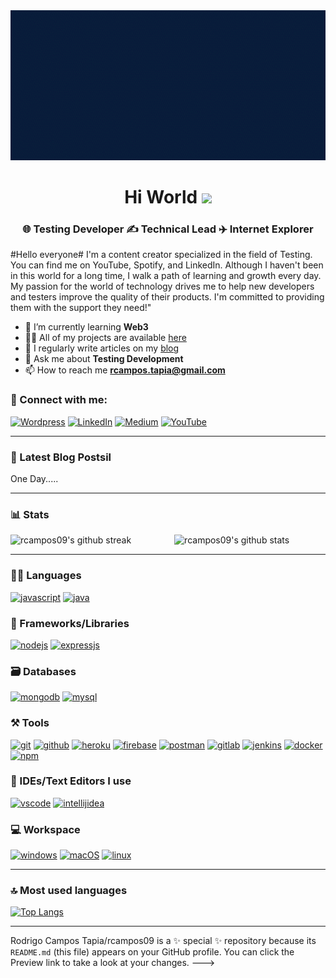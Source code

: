 
<img src="https://github.com/rcampos09/rcampos09/blob/master/src/video/Rodrigo_Campos_Tapia.gif?raw=true" width="1012" height="240">

<h1 align="center">Hi World <img src="https://raw.githubusercontent.com/MartinHeinz/MartinHeinz/master/wave.gif" width="30"></h1>
<h3 align="center">🌐 Testing Developer ✍️ Technical Lead ✈️ Internet Explorer</h3>



#Hello everyone# I'm a content creator specialized in the field of Testing. You can find me on YouTube, Spotify, and LinkedIn. Although I haven't been in this world for a long time, I walk a path of learning and growth every day. My passion for the world of technology drives me to help new developers and testers improve the quality of their products. I'm committed to providing them with the support they need!"

- 🌱 I’m currently learning **Web3**
- 👨‍💻 All of my projects are available [here](https://github.com/rcampos09)
- 📝 I regularly write articles on my [blog](https://medium.com/@rcampos.tapia)
- 💬 Ask me about **Testing Development**
- 📫 How to reach me **rcampos.tapia@gmail.com**

### 🤝 Connect with me:

[![Wordpress](https://img.shields.io/badge/Wordpress-0077B5?style=for-the-badge&logo=Wordpress&logoColor=white)](https://automationtestingchile.wordpress.com/)
[![LinkedIn](https://img.shields.io/badge/LinkedIn-0077B5?style=for-the-badge&logo=linkedin&logoColor=white)](https://www.linkedin.com/in/rcampostapia)
[![Medium](https://img.shields.io/badge/Medium-12100E?style=for-the-badge&logo=medium&logoColor=white)](https://medium.com/@rcampos.tapia)
[![YouTube](https://img.shields.io/badge/YouTube-FF0000?style=for-the-badge&logo=youtube&logoColor=white)](https://www.youtube.com/@dontester)

---

### 📜 Latest Blog Postsil

<!-- BLOG-POST-LIST:START -->
One Day.....
<!-- BLOG-POST-LIST:END -->
---

### 📊 Stats

<img src="https://github-readme-stats.vercel.app/api?username=rcampos09&include_all_commits=true&show_icons=true&theme=github_dark&hide_border=true" alt="rcampos09's github stats" width="48%" align="right" >
<img src="https://github-readme-streak-stats.herokuapp.com/?user=rcampos09&theme=tokyonight&hide_border=true" alt="rcampos09's github streak" width="48%" >

---

### 🧑‍💻 Languages

[![javascript](https://img.shields.io/badge/JavaScript-323330?style=for-the-badge&logo=javascript&logoColor=F7DF1E)]()
[![java](https://img.shields.io/badge/Java-ED8B00?style=for-the-badge&logo=java&logoColor=white)]()

### 🧩 Frameworks/Libraries

[![nodejs](https://img.shields.io/badge/Node.js-339933?style=for-the-badge&logo=nodedotjs&logoColor=white)]()
[![expressjs](https://img.shields.io/badge/Express.js-000000?style=for-the-badge&logo=express&logoColor=white)]()

### 🗃️ Databases

[![mongodb](https://img.shields.io/badge/MongoDB-4EA94B?style=for-the-badge&logo=mongodb&logoColor=white)]()
[![mysql](https://img.shields.io/badge/MySQL-005C84?style=for-the-badge&logo=mysql&logoColor=white)]()

### ⚒️ Tools

[![git](https://img.shields.io/badge/GIT-E44C30?style=for-the-badge&logo=git&logoColor=white)]()
[![github](https://img.shields.io/badge/GitHub-100000?style=for-the-badge&logo=github&logoColor=white)]()
[![heroku](https://img.shields.io/badge/Heroku-430098?style=for-the-badge&logo=heroku&logoColor=white)]()
[![firebase](https://img.shields.io/badge/firebase-ffca28?style=for-the-badge&logo=firebase&logoColor=black)]()
[![postman](https://img.shields.io/badge/Postman-FF6C37?style=for-the-badge&logo=Postman&logoColor=white)]()
[![gitlab](https://img.shields.io/badge/Gitlab-FF6C37?style=for-the-badge&logo=Gitlab&logoColor=white)]()
[![jenkins](https://img.shields.io/badge/jenkins-4EA94B?style=for-the-badge&logo=jenkins&logoColor=black)]()
[![docker](https://img.shields.io/badge/Docker-2CA5E0?style=for-the-badge&logo=docker&logoColor=white)]()
[![npm](https://img.shields.io/badge/npm-CB3837?style=for-the-badge&logo=npm&logoColor=white)]()

### 🧠 IDEs/Text Editors I use

[![vscode](https://img.shields.io/badge/Visual_Studio_Code-0078D4?style=for-the-badge&logo=visual%20studio%20code&logoColor=white)]()
[![intellijidea](https://img.shields.io/badge/IntelliJIDEA-000000.svg?style=for-the-badge&logo=intellij-idea&logoColor=white)]()

### 💻 Workspace

[![windows](https://img.shields.io/badge/Windows-0078D6?style=for-the-badge&logo=windows&logoColor=white)]()
[![macOS](https://img.shields.io/badge/IOS-0078D6?style=for-the-badge&logo=macOs&logoColor=black)]()
[![linux](https://img.shields.io/badge/linux-0078D6?style=for-the-badge&logo=linux&logoColor=black)]()

---

### 🔝 Most used languages

[![Top Langs](https://github-readme-stats.vercel.app/api/top-langs/?username=rcampos09&layout=compact)](https://github.com/rcampos09/github-readme-stats)

---


Rodrigo Campos Tapia/rcampos09 is a ✨ special ✨ repository because its `README.md` (this file) appears on your GitHub profile.
You can click the Preview link to take a look at your changes.
--->
